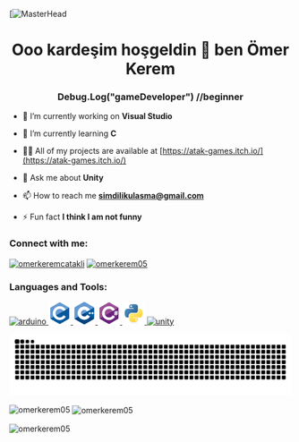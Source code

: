 [![MasterHead](https://images8.alphacoders.com/113/thumb-1920-1139017.jpg)
<h1 align="center">Ooo kardeşim hoşgeldin 👋 ben Ömer Kerem</h1>
<h3 align="center">Debug.Log("gameDeveloper") //beginner</h3>

- 🔭 I’m currently working on **Visual Studio**

- 🌱 I’m currently learning **C**

- 👨‍💻 All of my projects are available at [https://atak-games.itch.io/](https://atak-games.itch.io/)

- 💬 Ask me about **Unity**

- 📫 How to reach me **simdilikulasma@gmail.com**

- ⚡ Fun fact **I think I am not funny**

<h3 align="left">Connect with me:</h3>
<p align="left">
<a href="https://linkedin.com/in/omerkeremcatakli" target="blank"><img align="center" src="https://raw.githubusercontent.com/rahuldkjain/github-profile-readme-generator/master/src/images/icons/Social/linked-in-alt.svg" alt="omerkeremcatakli" height="30" width="40" /></a>
<a href="https://www.youtube.com/omerkerem05" target="blank"><img align="center" src="https://raw.githubusercontent.com/rahuldkjain/github-profile-readme-generator/master/src/images/icons/Social/youtube.svg" alt="omerkerem05" height="30" width="40" /></a>
</p>

<h3 align="left">Languages and Tools:</h3>
<p align="left"> <a href="https://www.arduino.cc/" target="_blank" rel="noreferrer"> <img src="https://cdn.worldvectorlogo.com/logos/arduino-1.svg" alt="arduino" width="40" height="40"/> </a> <a href="https://www.cprogramming.com/" target="_blank" rel="noreferrer"> <img src="https://raw.githubusercontent.com/devicons/devicon/master/icons/c/c-original.svg" alt="c" width="40" height="40"/> </a> <a href="https://www.w3schools.com/cpp/" target="_blank" rel="noreferrer"> <img src="https://raw.githubusercontent.com/devicons/devicon/master/icons/cplusplus/cplusplus-original.svg" alt="cplusplus" width="40" height="40"/> </a> <a href="https://www.w3schools.com/cs/" target="_blank" rel="noreferrer"> <img src="https://raw.githubusercontent.com/devicons/devicon/master/icons/csharp/csharp-original.svg" alt="csharp" width="40" height="40"/> </a> <a href="https://www.python.org" target="_blank" rel="noreferrer"> <img src="https://raw.githubusercontent.com/devicons/devicon/master/icons/python/python-original.svg" alt="python" width="40" height="40"/> </a> <a href="https://unity.com/" target="_blank" rel="noreferrer"> <img src="https://www.vectorlogo.zone/logos/unity3d/unity3d-icon.svg" alt="unity" width="40" height="40"/> </a> </p>


<picture>
  <source media="(prefers-color-scheme: dark)" srcset="https://raw.githubusercontent.com/omerkerem05/omerkerem05/output/github-contribution-grid-snake-dark.svg">
  <source media="(prefers-color-scheme: light)" srcset="https://raw.githubusercontent.com/omerkerem05/omerkerem05/output/github-contribution-grid-snake.svg">
  <img alt="github contribution grid snake animation" src="https://raw.githubusercontent.com/omerkerem05/omerkerem05/output/github-contribution-grid-snake.svg">
</picture>


<p><img align="left" src="https://github-readme-stats.vercel.app/api/top-langs?username=omerkerem05&show_icons=true&locale=en&layout=compact" alt="omerkerem05" /></p>

<p>&nbsp;<img align="center" src="https://github-readme-stats.vercel.app/api?username=omerkerem05&show_icons=true&locale=en" alt="omerkerem05" /></p>

<p><img align="center" src="https://github-readme-streak-stats.herokuapp.com/?user=omerkerem05&" alt="omerkerem05" /></p>

